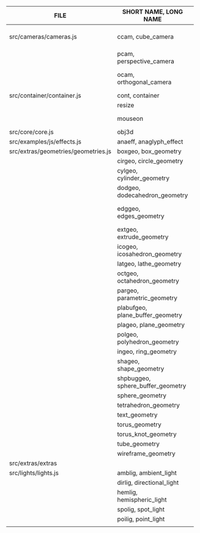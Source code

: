 FILE                                | SHORT NAME, LONG NAME             | PARAMETERS                    | DESCRIPTION
------------------------------------| ----------------------------------| ------------------------------| ----------------------------------
src/cameras/cameras.js              | ccam, cube_camera                 | near, far, cube resolution    |
                                    | pcam, perspective_camera          | fov, aspect, near, far        |
                                    | ocam, orthogonal_camera           | left, right, top, bottom, near, far |
src/container/container.js          | cont, container                   | id, r                         |
                                    | resize                            | ct, c, r                      |
                                    | mouseon                           | ct, mo, xf, yf, zf            |
src/core/core.js                    | obj3d                             |                               |
src/examples/js/effects.js          | anaeff, anaglyph_effect           | r                             |
src/extras/geometries/geometries.js | boxgeo, box_geometry              |                               |
                                    | cirgeo, circle_geometry           |                               |
                                    | cylgeo, cylinder_geometry         | rt, rb, h, rs, hs, oe, ts, tl |
                                    | dodgeo, dodecahedron_geometry     | radius, detail                |
                                    | edggeo, edges_geometry            | geometry, threshold angle     |
                                    | extgeo, extrude_geometry          |                               |
                                    | icogeo, icosahedron_geometry      |                               |
                                    | latgeo, lathe_geometry            |                               |
                                    | octgeo, octahedron_geometry       |                               |
                                    | pargeo, parametric_geometry       |                               |
                                    | plabufgeo, plane_buffer_geometry  |                               |
                                    | plageo, plane_geometry            |                               |
                                    | polgeo, polyhedron_geometry       |                               |
                                    | ingeo, ring_geometry              |                               |
                                    | shageo, shape_geometry            |                               |
                                    | shpbuggeo, sphere_buffer_geometry |                               |
                                    | sphere_geometry                   |                               |
                                    | tetrahedron_geometry              |                               |
                                    | text_geometry                     |                               |
                                    | torus_geometry                    |                               |
                                    | torus_knot_geometry               |                               |
                                    | tube_geometry                     |                               |
                                    | wireframe_geometry                |                               |
src/extras/extras                   |                                   |                               |
src/lights/lights.js                | amblig, ambient_light             |                               |
                                    | dirlig, directional_light         |                               |
                                    | hemlig, hemispheric_light         |                               |
                                    | spolig, spot_light                |                               |
                                    | poilig, point_light               |                               |
                                    |                                                                   |


